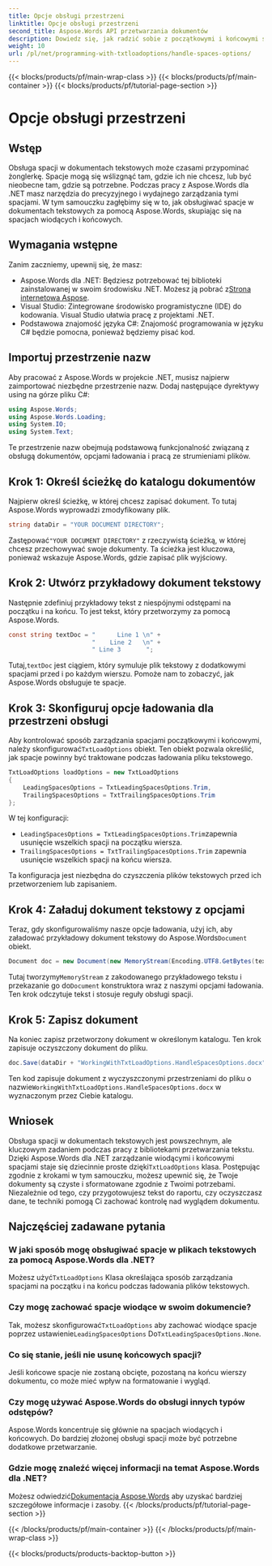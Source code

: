 ```yaml
---
title: Opcje obsługi przestrzeni
linktitle: Opcje obsługi przestrzeni
second_title: Aspose.Words API przetwarzania dokumentów
description: Dowiedz się, jak radzić sobie z początkowymi i końcowymi spacjami w dokumentach tekstowych za pomocą Aspose.Words dla .NET. Ten samouczek zawiera przewodnik po czyszczeniu formatowania tekstu.
weight: 10
url: /pl/net/programming-with-txtloadoptions/handle-spaces-options/
---
```


{{< blocks/products/pf/main-wrap-class >}}
{{< blocks/products/pf/main-container >}}
{{< blocks/products/pf/tutorial-page-section >}}

# Opcje obsługi przestrzeni

## Wstęp

Obsługa spacji w dokumentach tekstowych może czasami przypominać żonglerkę. Spacje mogą się wślizgnąć tam, gdzie ich nie chcesz, lub być nieobecne tam, gdzie są potrzebne. Podczas pracy z Aspose.Words dla .NET masz narzędzia do precyzyjnego i wydajnego zarządzania tymi spacjami. W tym samouczku zagłębimy się w to, jak obsługiwać spacje w dokumentach tekstowych za pomocą Aspose.Words, skupiając się na spacjach wiodących i końcowych.

## Wymagania wstępne

Zanim zaczniemy, upewnij się, że masz:

-  Aspose.Words dla .NET: Będziesz potrzebować tej biblioteki zainstalowanej w swoim środowisku .NET. Możesz ją pobrać z[Strona internetowa Aspose](https://releases.aspose.com/words/net/).
- Visual Studio: Zintegrowane środowisko programistyczne (IDE) do kodowania. Visual Studio ułatwia pracę z projektami .NET.
- Podstawowa znajomość języka C#: Znajomość programowania w języku C# będzie pomocna, ponieważ będziemy pisać kod.

## Importuj przestrzenie nazw

Aby pracować z Aspose.Words w projekcie .NET, musisz najpierw zaimportować niezbędne przestrzenie nazw. Dodaj następujące dyrektywy using na górze pliku C#:

```csharp
using Aspose.Words;
using Aspose.Words.Loading;
using System.IO;
using System.Text;
```

Te przestrzenie nazw obejmują podstawową funkcjonalność związaną z obsługą dokumentów, opcjami ładowania i pracą ze strumieniami plików.

## Krok 1: Określ ścieżkę do katalogu dokumentów

Najpierw określ ścieżkę, w której chcesz zapisać dokument. To tutaj Aspose.Words wyprowadzi zmodyfikowany plik.

```csharp
string dataDir = "YOUR DOCUMENT DIRECTORY";
```

 Zastępować`"YOUR DOCUMENT DIRECTORY"` z rzeczywistą ścieżką, w której chcesz przechowywać swoje dokumenty. Ta ścieżka jest kluczowa, ponieważ wskazuje Aspose.Words, gdzie zapisać plik wyjściowy.

## Krok 2: Utwórz przykładowy dokument tekstowy

Następnie zdefiniuj przykładowy tekst z niespójnymi odstępami na początku i na końcu. To jest tekst, który przetworzymy za pomocą Aspose.Words.

```csharp
const string textDoc = "      Line 1 \n" +
                       "    Line 2   \n" +
                       " Line 3       ";
```

 Tutaj,`textDoc` jest ciągiem, który symuluje plik tekstowy z dodatkowymi spacjami przed i po każdym wierszu. Pomoże nam to zobaczyć, jak Aspose.Words obsługuje te spacje.

## Krok 3: Skonfiguruj opcje ładowania dla przestrzeni obsługi

 Aby kontrolować sposób zarządzania spacjami początkowymi i końcowymi, należy skonfigurować`TxtLoadOptions` obiekt. Ten obiekt pozwala określić, jak spacje powinny być traktowane podczas ładowania pliku tekstowego.

```csharp
TxtLoadOptions loadOptions = new TxtLoadOptions
{
    LeadingSpacesOptions = TxtLeadingSpacesOptions.Trim,
    TrailingSpacesOptions = TxtTrailingSpacesOptions.Trim
};
```

W tej konfiguracji:
- `LeadingSpacesOptions = TxtLeadingSpacesOptions.Trim`zapewnia usunięcie wszelkich spacji na początku wiersza.
- `TrailingSpacesOptions = TxtTrailingSpacesOptions.Trim` zapewnia usunięcie wszelkich spacji na końcu wiersza.

Ta konfiguracja jest niezbędna do czyszczenia plików tekstowych przed ich przetworzeniem lub zapisaniem.

## Krok 4: Załaduj dokument tekstowy z opcjami

 Teraz, gdy skonfigurowaliśmy nasze opcje ładowania, użyj ich, aby załadować przykładowy dokument tekstowy do Aspose.Words`Document` obiekt.

```csharp
Document doc = new Document(new MemoryStream(Encoding.UTF8.GetBytes(textDoc)), loadOptions);
```

 Tutaj tworzymy`MemoryStream` z zakodowanego przykładowego tekstu i przekazanie go do`Document` konstruktora wraz z naszymi opcjami ładowania. Ten krok odczytuje tekst i stosuje reguły obsługi spacji.

## Krok 5: Zapisz dokument

Na koniec zapisz przetworzony dokument w określonym katalogu. Ten krok zapisuje oczyszczony dokument do pliku.

```csharp
doc.Save(dataDir + "WorkingWithTxtLoadOptions.HandleSpacesOptions.docx");
```

 Ten kod zapisuje dokument z wyczyszczonymi przestrzeniami do pliku o nazwie`WorkingWithTxtLoadOptions.HandleSpacesOptions.docx` w wyznaczonym przez Ciebie katalogu.

## Wniosek

Obsługa spacji w dokumentach tekstowych jest powszechnym, ale kluczowym zadaniem podczas pracy z bibliotekami przetwarzania tekstu. Dzięki Aspose.Words dla .NET zarządzanie wiodącymi i końcowymi spacjami staje się dziecinnie proste dzięki`TxtLoadOptions` klasa. Postępując zgodnie z krokami w tym samouczku, możesz upewnić się, że Twoje dokumenty są czyste i sformatowane zgodnie z Twoimi potrzebami. Niezależnie od tego, czy przygotowujesz tekst do raportu, czy oczyszczasz dane, te techniki pomogą Ci zachować kontrolę nad wyglądem dokumentu.

## Najczęściej zadawane pytania

### W jaki sposób mogę obsługiwać spacje w plikach tekstowych za pomocą Aspose.Words dla .NET?  
 Możesz użyć`TxtLoadOptions` Klasa określająca sposób zarządzania spacjami na początku i na końcu podczas ładowania plików tekstowych.

### Czy mogę zachować spacje wiodące w swoim dokumencie?  
 Tak, możesz skonfigurować`TxtLoadOptions` aby zachować wiodące spacje poprzez ustawienie`LeadingSpacesOptions` Do`TxtLeadingSpacesOptions.None`.

### Co się stanie, jeśli nie usunę końcowych spacji?  
Jeśli końcowe spacje nie zostaną obcięte, pozostaną na końcu wierszy dokumentu, co może mieć wpływ na formatowanie i wygląd.

### Czy mogę używać Aspose.Words do obsługi innych typów odstępów?  
Aspose.Words koncentruje się głównie na spacjach wiodących i końcowych. Do bardziej złożonej obsługi spacji może być potrzebne dodatkowe przetwarzanie.

### Gdzie mogę znaleźć więcej informacji na temat Aspose.Words dla .NET?  
 Możesz odwiedzić[Dokumentacja Aspose.Words](https://reference.aspose.com/words/net/) aby uzyskać bardziej szczegółowe informacje i zasoby.
{{< /blocks/products/pf/tutorial-page-section >}}

{{< /blocks/products/pf/main-container >}}
{{< /blocks/products/pf/main-wrap-class >}}

{{< blocks/products/products-backtop-button >}}
